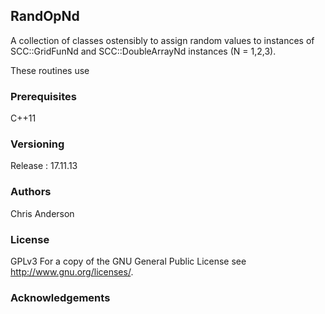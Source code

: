## RandOpNd

A collection of classes ostensibly to assign random values to instances of SCC::GridFunNd and SCC::DoubleArrayNd instances (N = 1,2,3).  

These routines use <random> 

### Prerequisites

C++11

### Versioning

Release : 17.11.13

### Authors

Chris Anderson

### License

GPLv3  For a copy of the GNU General Public License see <http://www.gnu.org/licenses/>.

### Acknowledgements




